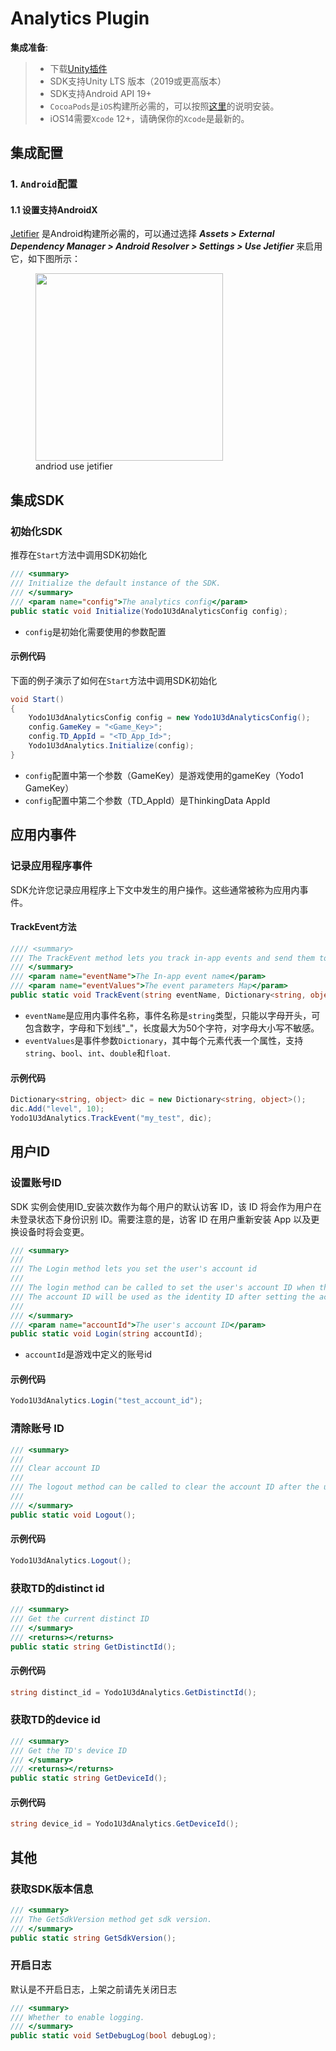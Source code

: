 # Analytics Plugin

**集成准备**:

>* 下载[Unity插件](https://bj-ali-opp-sdk-update.oss-cn-beijing.aliyuncs.com/Unity_Plugins/Analytics/Yodo1-Analytics-1.0.0.unitypackage)
>* SDK支持Unity LTS 版本（2019或更高版本）
>* SDK支持Android API 19+
>* `CocoaPods`是`iOS`构建所必需的，可以按照[这里](https://guides.cocoapods.org/using/getting-started.html#getting-started)的说明安装。
>* iOS14需要`Xcode` 12+，请确保你的`Xcode`是最新的。

## 集成配置

### 1. `Android`配置

#### 1.1 设置支持AndroidX

[Jetifier](https://developer.android.com/jetpack/androidx/releases/jetifier) 是Android构建所必需的，可以通过选择 ***Assets > External Dependency Manager > Android Resolver > Settings > Use Jetifier*** 来启用它，如下图所示：

<!-- markdownlint-disable -->
<figure> 
    <img src="/zh/assets/images/andriod_use_jetifier.png" width="300"> 
    <figcaption>andriod use jetifier</figcaption> 
</figure>

## 集成SDK

### 初始化SDK

推荐在`Start`方法中调用SDK初始化

```c#
/// <summary>
/// Initialize the default instance of the SDK.
/// </summary>
/// <param name="config">The analytics config</param>
public static void Initialize(Yodo1U3dAnalyticsConfig config);
```

* `config`是初始化需要使用的参数配置

#### 示例代码

下面的例子演示了如何在`Start`方法中调用SDK初始化

```c#
void Start()
{
	Yodo1U3dAnalyticsConfig config = new Yodo1U3dAnalyticsConfig();
	config.GameKey = "<Game_Key>";
	config.TD_AppId = "<TD_App_Id>";
	Yodo1U3dAnalytics.Initialize(config);
}
```

* `config`配置中第一个参数（GameKey）是游戏使用的gameKey（Yodo1 GameKey）
* `config`配置中第二个参数（TD_AppId）是ThinkingData AppId

## 应用内事件

### 记录应用程序事件

SDK允许您记录应用程序上下文中发生的用户操作。这些通常被称为应用内事件。

#### TrackEvent方法

```c#
//// <summary>
/// The TrackEvent method lets you track in-app events and send them to TD for processing.
/// </summary>
/// <param name="eventName">The In-app event name</param>
/// <param name="eventValues">The event parameters Map</param>
public static void TrackEvent(string eventName, Dictionary<string, object> eventValues);
```

* `eventName`是应用内事件名称，事件名称是`string`类型，只能以字母开头，可包含数字，字母和下划线"_"，长度最大为50个字符，对字母大小写不敏感。
* `eventValues`是事件参数`Dictionary`，其中每个元素代表一个属性，支持`string`、`bool`、`int`、`double`和`float`.

#### 示例代码

```c#
Dictionary<string, object> dic = new Dictionary<string, object>();
dic.Add("level", 10);
Yodo1U3dAnalytics.TrackEvent("my_test", dic);
```

## 用户ID

### 设置账号ID

SDK 实例会使用ID_安装次数作为每个用户的默认访客 ID，该 ID 将会作为用户在未登录状态下身份识别 ID。需要注意的是，访客 ID 在用户重新安装 App 以及更换设备时将会变更。

```c#
/// <summary>
///
/// The Login method lets you set the user's account id
/// 
/// The login method can be called to set the user's account ID when the user logs in.
/// The account ID will be used as the identity ID after setting the account ID, and the set account ID will be retained until the logout method is called.
/// 
/// </summary>
/// <param name="accountId">The user's account ID</param>
public static void Login(string accountId);
```

* `accountId`是游戏中定义的账号id

#### 示例代码

```c#
Yodo1U3dAnalytics.Login("test_account_id");
```

### 清除账号 ID

```c#
/// <summary>
/// 
/// Clear account ID
///
/// The logout method can be called to clear the account ID after the user has logged out, and the guest ID will be used as the identity ID until the next call to Login method
/// 
/// </summary>
public static void Logout();
```

#### 示例代码

```c#
Yodo1U3dAnalytics.Logout();
```

### 获取TD的distinct id

```c#
/// <summary>
/// Get the current distinct ID
/// </summary>
/// <returns></returns>
public static string GetDistinctId();
```

#### 示例代码

```c#
string distinct_id = Yodo1U3dAnalytics.GetDistinctId();
```

### 获取TD的device id

```c#
/// <summary>
/// Get the TD's device ID
/// </summary>
/// <returns></returns>
public static string GetDeviceId();
```

#### 示例代码

```c#
string device_id = Yodo1U3dAnalytics.GetDeviceId();
```

## 其他

### 获取SDK版本信息

```c#
/// <summary>
/// The GetSdkVersion method get sdk version.
/// </summary>
public static string GetSdkVersion();
```

### 开启日志

默认是不开启日志，上架之前请先关闭日志

```c#
/// <summary>
/// Whether to enable logging.
/// </summary>
public static void SetDebugLog(bool debugLog);
```
